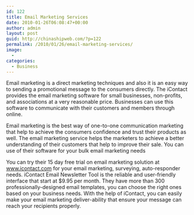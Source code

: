 ```yaml
---
id: 122
title: Email Marketing Services
date: 2010-01-26T06:08:47+00:00
author: admin
layout: post
guid: http://chinashipweb.com/?p=122
permalink: /2010/01/26/email-marketing-services/
image:
  - 
categories:
  - Business
---
```

Email marketing is a direct marketing techniques and also it is an easy way to sending a promotional message to the consumers directly. The iContact provides the email marketing software for small businesses, non-profits, and associations at a very reasonable price. Businesses can use this software to communicate with their customers and members through online.

Email marketing is the best way of one-to-one communication marketing that help to achieve the consumers confidence and trust their products as well. The email marketing service helps the marketers to achieve a better understanding of their customers that help to improve their sale. You can use of their software for your bulk email marketing needs

You can try their 15 day free trial on email marketing solution at www.icontact.com for your email marketing, surveying, auto-responder needs. iContact Email Newsletter Tool is the reliable and user-friendly interface that start at $9.95 per month. They have more than 300 professionally-designed email templates, you can choose the right ones based on your business needs. With the help of iContact, you can easily make your email marketing deliver-ability that ensure your message can reach your recipients properly.